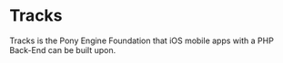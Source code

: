 Tracks
======

Tracks is the Pony Engine Foundation that iOS mobile apps with a PHP Back-End can be built upon.
